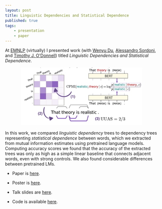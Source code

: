 ```yaml
---
layout: post
title: Linguistic Dependencies and Statistical Dependence
published: true 
tags:
    - presentation
    - paper
---
```


At [EMNLP](https://2021.emnlp.org/) (virtually) I presented work (with [Wenyu Du](https://aclanthology.org/people/w/wenyu-du/), [Alessandro Sordoni](https://scholar.google.it/citations?user=DJon7w4AAAAJ&hl), and [Timothy J. O'Donnell](https://scholar.google.com/citations?user=iYjXhYwAAAAJ&hl)) titled _Linguistic Dependencies and Statistical Dependence_.

<div style="text-align: center;"><img width="400" src="/assets/2021-11-07-EMNLP-dependency-dependence-fig.png"></div>

In this work, we compared _linguistic dependency_ trees to dependency trees representing _statistical dependence_ between words, which we extracted from mutual information estimates using pretrained language models. Computing accuracy scores we found that the accuracy of the extracted trees was only as high as a simple linear baseline that connects adjacent words, even with strong controls.  We also found considerable differences between pretrained LMs.

- Paper is [here](http://dx.doi.org/10.18653/v1/2021.emnlp-main.234).  

- Poster is [here](/assets/pdfs/2021.10.11.EMNLP.poster.pdf).
- Talk slides are [here](/assets/pdfs/2021.10.11.EMNLP.talk-slides.pdf).
- Code is available [here](https://github.com/mcqll/cpmi-dependencies).  



